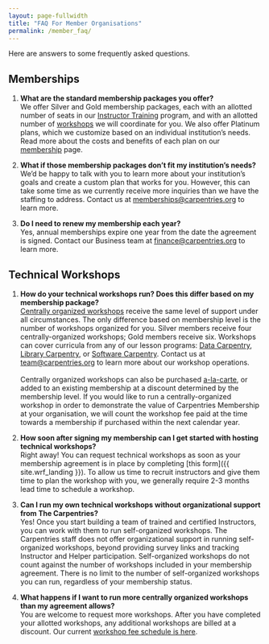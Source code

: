 ```yaml
---
layout: page-fullwidth
title: "FAQ For Member Organisations"
permalink: /member_faq/
---
```


Here are answers to some frequently asked questions.  

## Memberships

1. **What are the standard membership packages you offer?**<br>
We offer Silver and Gold membership packages, each with an allotted number of seats in our [Instructor Training](https://carpentries.github.io/instructor-training/) program, and with an allotted number of [workshops](/workshops) we will coordinate for you. We also offer Platinum plans, which we customize based on an individual institution’s needs.  Read more about the costs and benefits of each plan on our [membership](/membership) page.  

1. **What if those membership packages don’t fit my institution’s needs?**<br>
We’d be happy to talk with you to learn more about your institution’s goals and create a custom plan that works for you. However, this can take some time as we currently receive more inquiries than we have the staffing to address. Contact us at [memberships@carpentries.org](mailto:memberships@carpentries.org) to learn more. 

1. **Do I need to renew my membership each year?**<br>
Yes, annual memberships expire one year from the date the agreement is signed.  Contact our Business team at [finance@carpentries.org](mailto:finance@carpentries.org) to learn more.

## Technical Workshops

1. **How do your technical workshops run? Does this differ based on my membership package?**<br> 
[Centrally organized workshops](/workshops/#workshop-organising) receive the same level of support under all circumstances.  The only difference based on membership level is the number of workshops organized for you.  Silver members receive four centrally-organized workshops; Gold members receive six. Workshops can cover curricula from any of our lesson programs: [Data Carpentry](https://datacarpentry.org/lessons/), [Library Carpentry](https://librarycarpentry.org/lessons/), or [Software Carpentry](https://software-carpentry.org/lessons/).  Contact us at [team@carpentries.org](mailto:team@carpentries.org) to learn more about our workshop operations.<br><br>
Centrally organized workshops can also be purchased [a-la-carte]((/workshops/#workshop-organising)), or added to an existing membership at a discount determined by the membership level. If you would like to run a centrally-organized workshop in order to demonstrate the value of Carpentries Membership at your organisation, we will count the workshop fee paid at the time towards a membership if purchased within the next calendar year.


1. **How soon after signing my membership can I get started with hosting technical workshops?**<br>
Right away! You can request technical workshops as soon as your membership agreement is in place by completing [this form]({{ site.wrf_landing }}). To allow us time to recruit instructors and give them time to plan the workshop with you, we generally require 2-3 months lead time to schedule a workshop.  

1. **Can I run my own technical workshops without organizational support from The Carpentries?**<br>
Yes! Once you start building a team of trained and certified Instructors, you can work with them to run self-organized workshops. The Carpentries staff does not offer organizational support in running self-organized workshops, beyond providing survey links and tracking Instructor and Helper participation. Self-organized workshops do not count against the number of workshops included in your membership agreement.  There is no limit to the number of self-organized workshops you can run, regardless of your membership status.

1. **What happens if I want to run more centrally organized workshops than my agreement allows?**<br>
You are welcome to request more workshops. After you have completed your allotted workshops, any additional workshops are billed at a discount. Our current [workshop fee schedule is here](/workshops/#workshop-organising).
